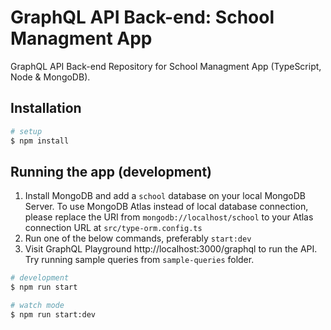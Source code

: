 # GraphQL API Back-end: School Managment App

GraphQL API Back-end Repository for School Managment App (TypeScript, Node & MongoDB).

## Installation

```bash
# setup
$ npm install
```

## Running the app (development)

1. Install MongoDB and add a `school` database on your local MongoDB Server. To use MongoDB Atlas instead of local database connection, please replace the URI from `mongodb://localhost/school` to your Atlas connection URL at `src/type-orm.config.ts`
1. Run one of the below commands, preferably `start:dev`
1. Visit GraphQL Playground http://localhost:3000/graphql to run the API. Try running sample queries from `sample-queries` folder.

```bash
# development
$ npm run start

# watch mode
$ npm run start:dev
```

